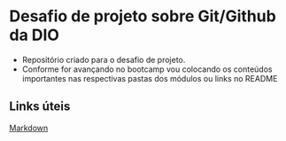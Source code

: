 # Desafio de projeto sobre Git/Github da DIO
- Repositório criado para o desafio de projeto.
- Conforme for avançando no bootcamp vou colocando os conteúdos importantes nas respectivas pastas dos módulos ou links no README

## Links úteis
[Markdown](https://www.markdownguide.org/)
